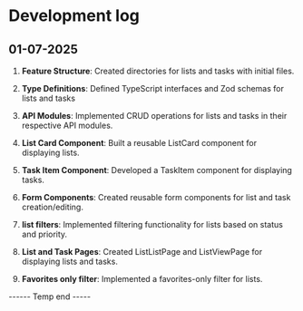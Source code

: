 # Development log

## 01-07-2025

1. **Feature Structure**: Created directories for lists and tasks with initial files.

2. **Type Definitions**: Defined TypeScript interfaces and Zod schemas for lists and tasks

3. **API Modules**: Implemented CRUD operations for lists and tasks in their respective API modules.

4. **List Card Component**: Built a reusable ListCard component for displaying lists.

5. **Task Item Component**: Developed a TaskItem component for displaying tasks.

6. **Form Components**: Created reusable form components for list and task creation/editing.

7. **list filters**: Implemented filtering functionality for lists based on status and priority.

8. **List and Task Pages**: Created ListListPage and ListViewPage for displaying lists and tasks.

9. **Favorites only filter**: Implemented a favorites-only filter for lists.

------ Temp end -----
